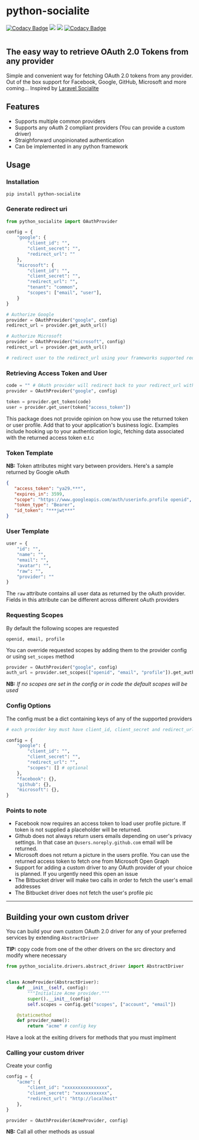 # python-socialite
<p align="center">

[![Codacy Badge](https://api.codacy.com/project/badge/Grade/277f72118617436291eced30bac036a8)](https://www.codacy.com/manual/evans.mwendwa/python-socialite?utm_source=github.com&amp;utm_medium=referral&amp;utm_content=evansmwendwa/python-socialite&amp;utm_campaign=Badge_Grade)
<a href="https://pypi.python.org/pypi/python_socialite">
<img src="https://img.shields.io/pypi/v/python_socialite.svg" /></a>
<a href=""><img src="https://github.com/evansmwendwa/python-socialite/workflows/build/badge.svg" /></a> [![Codacy Badge](https://api.codacy.com/project/badge/Coverage/277f72118617436291eced30bac036a8)](https://www.codacy.com/manual/evans.mwendwa/python-socialite?utm_source=github.com&utm_medium=referral&utm_content=evansmwendwa/python-socialite&utm_campaign=Badge_Coverage)

</p>

<img src="https://raw.githubusercontent.com/evansmwendwa/python-socialite/master/banner.png" alt="" />

## The easy way to retrieve OAuth 2.0 Tokens from any provider

Simple and convenient way for fetching OAuth 2.0 tokens from any provider. Out of the box support for Facebook, Google, GitHub, Microsoft and more coming... Inspired by [Laravel Socialite](https://laravel.com/docs/master/socialite)

## Features
-   Supports multiple common providers
-   Supports any oAuth 2 compliant providers (You can provide a custom driver)
-   Straighforward unopinionated authentication
-   Can be implemented in any python framework

## Usage

### Installation

```shell
pip install python-socialite
```

### Generate redirect uri
```python
from python_socialite import OAuthProvider

config = {
    "google": {
        "client_id": "",
        "client_secret": "",
        "redirect_url": ""
    },
    "microsoft": {
        "client_id": "",
        "client_secret": "",
        "redirect_url": "",
        "tenant": "common",
        "scopes": ["email", "user"],
    }
}

# Authorize Google
provider = OAuthProvider("google", config)
redirect_url = provider.get_auth_url()

# Authorize Microsoft
provider = OAuthProvider("microsoft", config)
redirect_url = provider.get_auth_url()

# redirect user to the redirect_url using your frameworks supported redirect
```

### Retrieving Access Token and User

```python
code = "" # OAuth provider will redirect back to your redirect_url with a code in the url
provider = OAuthProvider("google", config)

token = provider.get_token(code)
user = provider.get_user(token["access_token"])
```

This package does not provide opinion on how you use the returned token or user profile. Add that to your application's business logic. Examples include hooking up to your authentication logic, fetching data associated with the returned access token e.t.c

### Token Template

**NB:** Token attributes might vary between providers. Here's a sample returned by Google oAuth

```json
{
   "access_token": "ya29.***",
   "expires_in": 3599,
   "scope": "https://www.googleapis.com/auth/userinfo.profile openid",
   "token_type": "Bearer",
   "id_token": "***jwt***"
}
```

### User Template

```python
user = {
    "id": "",
    "name": "",
    "email": "",
    "avatar": "",
    "raw": "",
    "provider": ""
}
```

The `raw` attribute contains all user data as returned by the oAuth provider. Fields in this attribute can be different across different oAuth providers

### Requesting Scopes

By default the following scopes are requested

```shell
openid, email, profile
```

You can override requested scopes by adding them to the provider config or using `set_scopes` method

```python
provider = OAuthProvider("google", config)
auth_url = provider.set_scopes(["openid", "email", "profile"]).get_auth_url()
```
**NB:** *If no scopes are set in the config or in code the default scopes will be used*

### Config Options

The config must be a dict containing keys of any of the supported providers

```python
# each provider key must have client_id, client_secret and redirect_url. It's advised to ensure your client_secret is properly secured

config = {
    "google": {
        "client_id": "",
        "client_secret": "",
        "redirect_url": "",
        "scopes": [] # optional
    },
    "facebook": {},
    "github": {},
    "microsoft": {},
}

```

### Points to note

-   Facebook now requires an access token to load user profile picture. If token is not supplied a placeholder will be returned.
-   Github does not always return users emails depending on user's privacy settings. In that case an `@users.noreply.github.com` email will be returned.
-   Microsoft does not return a picture in the users profile. You can use the returned access token to fetch one from Microsoft Open Graph
-   Support for adding a custom driver to any OAuth provider of your choice is planned. If you urgently need this open an issue
-   The Bitbucket driver will make two calls in order to fetch the user's email addresses
-   The Bitbucket driver does not fetch the user's profile pic

<hr/>

## Building your own custom driver

You can build your own custom OAuth 2.0 driver for any of your preferred services by extending `AbstractDriver`

**TIP:** copy code from one of the other drivers on the src directory and modify where necessary

```python
from python_socialite.drivers.abstract_driver import AbstractDriver


class AcmeProvider(AbstractDriver):
    def __init__(self, config):
        """Initialize Acme provider."""
        super().__init__(config)
        self.scopes = config.get("scopes", ["account", "email"])

    @staticmethod
    def provider_name():
        return "acme" # config key
```
Have a look at the exiting drivers for methods that you must implment

### Calling your custom driver

Create your config

```python
config = {
    "acme": {
        "client_id": "xxxxxxxxxxxxxxxx",
        "client_secret": "xxxxxxxxxxxx",
        "redirect_url": "http://localhost"
    },
}

provider = OAuthProvider(AcmeProvider, config)
```

**NB:** Call all other methods as ussual
